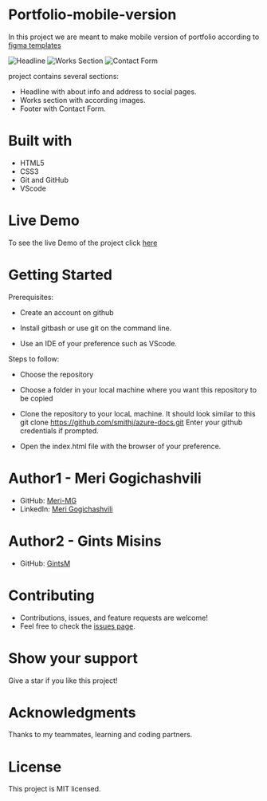 # Portfolio-mobile-version
In this project we are meant to make mobile version of portfolio according to [figma templates](https://www.figma.com/file/l7SqJ3ZfkAKih9sFxvWSR4/Microverse-Student-Project-1?node-id=39%3A122)

![Headline](https://raw.github.com/Meri-MG/Portfolio-mobile-version/Contact/images/headline.png)
![Works Section](https://raw.github.com/Meri-MG/Portfolio-mobile-version/Contact/images/Works.png)
![Contact Form](https://raw.github.com/Meri-MG/Portfolio-mobile-version/Contact/images/ContactForm.png)

project contains several sections:


- Headline with about info and address to social pages.
- Works section with according images.
- Footer with Contact Form.

# Built with
- HTML5
- CSS3
- Git and GitHub
- VScode

# Live Demo
To see the live Demo of the project click [here](https://meri-mg.github.io/Portfolio-mobile-version/)

# Getting Started
Prerequisites:


- Create an account on github

- Install gitbash or use git on the command line.

- Use an IDE of your preference such as VScode.

Steps to follow:


- Choose the repository

- Choose a folder in your local machine where you want this repository to be copied

- Clone the repository to your locaL machine.
It should look similar to this git clone https://github.com/smithj/azure-docs.git Enter your github credentials if prompted.

- Open the index.html file with the browser of your preference.


# Author1 - Meri Gogichashvili
- GitHub: [Meri-MG](https://github.com/Meri-MG) 
- LinkedIn: [Meri Gogichashvili](https://www.linkedin.com/feed/)
# Author2 - Gints Misins
- GitHub: [GintsM](https://github.com/GintsM) 

# Contributing
- Contributions, issues, and feature requests are welcome!
- Feel free to check the [issues page](https://github.com/Meri-MG/Portfolio-mobile-version/issues).

# Show your support
Give a star if you like this project!

# Acknowledgments
Thanks to my teammates, learning and coding partners.

# License
This project is MIT licensed.
